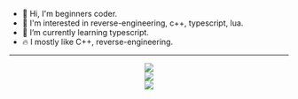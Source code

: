 - 👋 Hi, I'm beginners coder.
- 👀 I'm interested in reverse-engineering, c++, typescript, lua.
- 🌱 I’m currently learning typescript.
- 🔥 I mostly like C++, reverse-engineering.
---
<p align="center">
  
  <img src="https://github-readme-stats.vercel.app/api?username=4el0ve4ik&theme=city_lights&show_icons=true"/>
  <br>
  <img src="https://github-readme-stats.vercel.app/api/top-langs/?username=4el0ve4ik"/>
  <br>
  <img src="https://www.codewars.com/users/4el0ve4ik/badges/micro"/>
</p>
